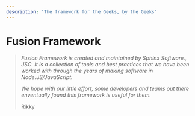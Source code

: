 ```yaml
---
description: 'The framework for the Geeks, by the Geeks'
---
```


# Fusion Framework

> _Fusion Framework is created and maintained by Sphinx Software., JSC. It is a collection of tools and best practices that we have been worked with through the years of making software in Node.JS/JavaScript._
>
> _We hope with our little effort, some developers and teams out there enventually found this framework is useful for them._
>
> Rikky


